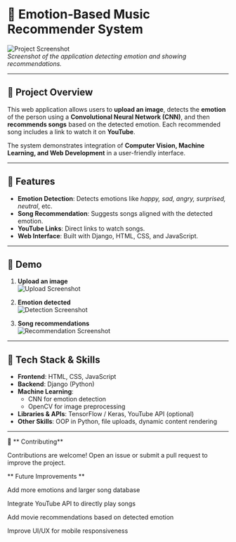 # 🎵 Emotion-Based Music Recommender System

![Project Screenshot](screenshots/demo.png)  
*Screenshot of the application detecting emotion and showing recommendations.*

---

## 🔹 Project Overview

This web application allows users to **upload an image**, detects the **emotion** of the person using a **Convolutional Neural Network (CNN)**, and then **recommends songs** based on the detected emotion. Each recommended song includes a link to watch it on **YouTube**.  

The system demonstrates integration of **Computer Vision, Machine Learning, and Web Development** in a user-friendly interface.

---

## 🔹 Features

- **Emotion Detection**: Detects emotions like *happy, sad, angry, surprised, neutral*, etc.  
- **Song Recommendation**: Suggests songs aligned with the detected emotion.  
- **YouTube Links**: Direct links to watch songs.  
- **Web Interface**: Built with Django, HTML, CSS, and JavaScript.

---

## 🔹 Demo

1. **Upload an image**  
![Upload Screenshot](screenshots/upload.png)  

2. **Emotion detected**  
![Detection Screenshot](screenshots/detection.png)  

3. **Song recommendations**  
![Recommendation Screenshot](screenshots/recommendation.png)  

---

## 🔹 Tech Stack & Skills

- **Frontend**: HTML, CSS, JavaScript  
- **Backend**: Django (Python)  
- **Machine Learning**:
  - CNN for emotion detection  
  - OpenCV for image preprocessing  
- **Libraries & APIs**: TensorFlow / Keras, YouTube API (optional)  
- **Other Skills**: OOP in Python, file uploads, dynamic content rendering  

---

🤝 ** Contributing**

Contributions are welcome! Open an issue or submit a pull request to improve the project.

** Future Improvements **

Add more emotions and larger song database

Integrate YouTube API to directly play songs

Add movie recommendations based on detected emotion

Improve UI/UX for mobile responsiveness
